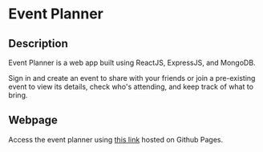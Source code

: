 # Event Planner

## Description

Event Planner is a web app built using ReactJS, ExpressJS, and MongoDB.

Sign in and create an event to share with your friends or join a pre-existing event to view its details, check who's attending, and keep track of what to bring.

## Webpage

Access the event planner using [this link](https://khaledjalloul.github.io/event-planner_react) hosted on Github Pages.